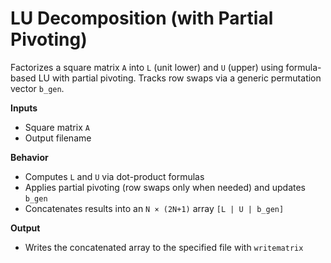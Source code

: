 # LU Decomposition (with Partial Pivoting)

Factorizes a square matrix `A` into `L` (unit lower) and `U` (upper) using formula-based LU with partial pivoting. Tracks row swaps via a generic permutation vector `b_gen`.

**Inputs**
- Square matrix `A`
- Output filename 

**Behavior**
- Computes `L` and `U` via dot-product formulas
- Applies partial pivoting (row swaps only when needed) and updates `b_gen`
- Concatenates results into an `N × (2N+1)` array `[L | U | b_gen]`

**Output**
- Writes the concatenated array to the specified file with `writematrix`


